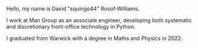 Hello, my name is David "squingo44" Rosof-Williams.

I work at Man Group as an associate engineer, developing both systematic and discretionary front-office technology in Python.

I graduated from Warwick with a degree in Maths and Physics in 2022.

<!---
squingo44/squingo44 is a ✨ special ✨ repository because its `README.md` (this file) appears on your GitHub profile.
You can click the Preview link to take a look at your changes.
--->
